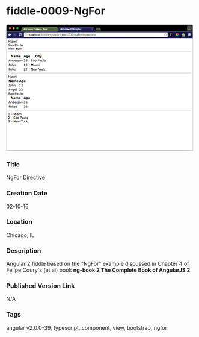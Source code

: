 fiddle-0009-NgFor
======

![Screenshot](screenshot.png)


### Title

NgFor Directive


### Creation Date

02-10-16


### Location

Chicago, IL


### Description

Angular 2 fiddle based on the "NgFor" example discussed in Chapter 4 of Felipe Coury's (et al) book **ng-book 2 The Complete Book of AngularJS 2**.


### Published Version Link

N/A


### Tags

angular v2.0.0-39, typescript, component, view, bootstrap, ngfor
